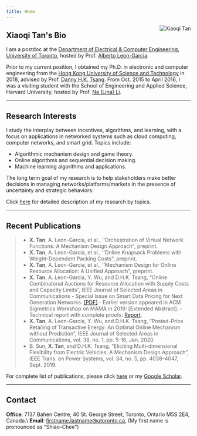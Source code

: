 ```yaml
---
title: Home
---
```



[<img src="/img/xiaoqi.png" style="max-width:17%;min-width:60px;float:right" alt="Xiaoqi Tan" />](https://xiaoqitan.org)

## Xiaoqi Tan's Bio

I am a postdoc at the [Department of Electrical & Computer Engineering](https://www.ece.utoronto.ca), [University of Toronto](https://utoronto.ca), hosted by Prof. [Alberto Leon-Garcia](https://www.nal.utoronto.ca/). 

Prior to my current position, I obtained my Ph.D. in electronic and computer engineering from the [Hong Kong University of Science and Technology](https://www.ust.hk/) in 2018, advised by Prof. [Danny H.K. Tsang](https://eetsang.home.ece.ust.hk/).  From Oct. 2015 to April 2016, I was a visiting student with the School of Engineering and Applied Science, Harvard University, hosted by Prof. [Na (Lina) Li](https://nali.seas.harvard.edu/).


---
## Research Interests

I study the interplay between incentives, algorithms, and learning, with a focus on applications in networked systems such as cloud computing, computer networks, and smart grid. Topics include:

- Algorithmic mechanism design and game theory.
- Online algorithms and sequential decision making.
- Machine learning algorithms and applications.

The long term goal of my research is to help stakeholders make better decisions in managing networks/platforms/markets in the presence of uncertainty and strategic behaviors. 

Click [here](/research)  for detailed description of my research by topics.

---
## Recent Publications
> - **X. Tan**, A. Leon-Garcia, et al., ‘‘Orchestration of Virtual Network Functions: A Mechanism Design Approach", preprint.
> - **X. Tan**, A. Leon-Garcia, et al., ‘‘Online Knapsack Problems with Weight-Dependent Packing Costs", preprint.
> - **X. Tan**, A. Leon-Garcia, et al., ‘‘Mechanism Design for Online Resource Allocation: A Unified Approach", preprint.
> - **X. Tan**, A. Leon-Garcia, Y. Wu, and D.H.K. Tsang, “Online Combinatorial Auctions for Resource Allocation with Supply Costs and Capacity Limits”, IEEE Journal of Selected Areas in Communications - Special Issue on Smart Data Pricing for Next Generation Networks. [[PDF]](/papers/OCA-JSAC-2020.pdf)
    - Earlier version appeared in ACM Sigmetrics Workshop on MAMA in 2019: [Extended Abstract].
    - Technical report with complete proofs: [Report](/files/pdf). 
> - **X. Tan**, A. Leon-Garcia, Y. Wu, and D.H.K. Tsang, “Posted-Price Retailing of Transactive Energy: An Optimal Online Mechanism without Prediction”, IEEE Journal of Selected Areas in Communications, vol. 38, no. 1, pp. 5-16, Jan. 2020.
> - B. Sun, **X. Tan**, and D.H.K. Tsang, “Eliciting Multi-dimensional Flexibility from Electric Vehicles: A Mechanism Design Approach”, IEEE Trans. on Power Systems, vol. 34, no. 5, pp. 4038–4047, Sept. 2019.

For complete list of publications, please click [here](/publications) or my [Google Scholar](https://scholar.google.com/citations?user=drR_WcAAAAAJ&hl=en/).

---
## Contact
 
**Office**: 7137 Bahen Centre, 40 St. George Street, Toronto, Ontario M5S 2E4, Canada.\\
**Email**: firstname.lastname@utoronto.ca, (My first name is pronounced as “Shiao-Chee”)

